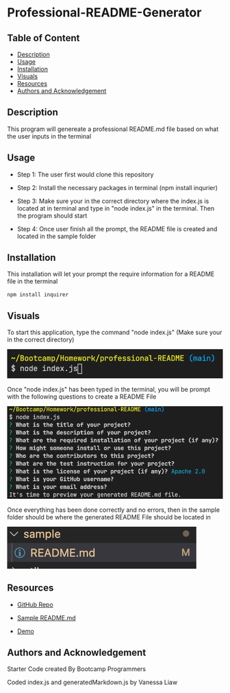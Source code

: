 # Professional-README-Generator

## Table of Content 
- [Description](#description)
- [Usage](#usage)
- [Installation](#installation)
- [Visuals](#visuals)
- [Resources](#resources)
- [Authors and Acknowledgement](#authors-and-acknowledgement)

## Description 

This program will genereate a professional README.md file based on what the user inputs in the terminal 

## Usage

- Step 1: The user first would clone this repository 

- Step 2: Install the necessary packages in terminal (npm install inqurier)

- Step 3: Make sure your in the correct directory where the index.js is located at in terminal and type in "node index.js" in the terminal. Then the program should start 

- Step 4: Once user finish all the prompt, the README file is created and located in the sample folder

## Installation 

This installation will let your prompt the require information for a README file in the terminal

```
npm install inquirer
```

## Visuals
To start this application, type the command "node index.js" (Make sure your in the correct directory)

![Start Program](./images/start-program.png)

Once "node index.js" has been typed in the terminal, you will be prompt with the following questions to create a README File

![Prompt Questions](./images/questions.png)

Once everything has been done correctly and no errors, then in the sample folder should be where the generated README File should be located in

![Sample Folder](./images/sample-README.png)

## Resources 

- [GitHub Repo](https://github.com/VanessaLiaw021/professional-README-generator)

- [Sample README.md](https://raw.githubusercontent.com/VanessaLiaw021/professional-README-generator/main/sample/README.md)

- [Demo](https://drive.google.com/file/d/1XNoe8BceAqo1xJo0kgQN_ftv2qvHmpiE/view)

## Authors and Acknowledgement 

Starter Code created By Bootcamp Programmers

Coded index.js and generatedMarkdown.js by Vanessa Liaw